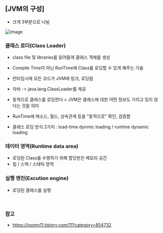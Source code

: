 ## [JVM의 구성]
- 크게 3부분으로 나뉨

![image](https://user-images.githubusercontent.com/80720210/175872974-b7a6d59b-f453-4121-91fb-391abb1f46ff.png)

### 클래스 로더(Class Loader)
- class file 및 libraries를 읽어들여 클래스 객체를 생성

- Compile Time이 아닌 RunTime에 Class를 로딩할 수 있게 해주는 기술
- 런타임시에 모든 코드가 JVM에 링크, 로딩됨
- 자바 -> java.lang.ClassLoader를 제공

- 동적으로 클래스를 로딩한다 = JVM은 클래스에 대한 어떤 정보도 가지고 있지 않다는 것을 의미
- RunTime에 메소드, 필드, 상속관계 등을 "동적으로" 확인, 검증함

- 클래스 로딩 방식 2가지 : load-time dynmic loading / runtime dynamic loading



### 데이터 영역(Runtime data area)
- 로딩된 Class를 수행하기 위해 할당받은 메모리 공간
- 힙 / 스택 / 스태틱 영역

### 실행 엔진(Excution engine)
- 로딩된 클래스를 실행


<br/>

### 참고
- https://joomn11.tistory.com/11?category=854732
